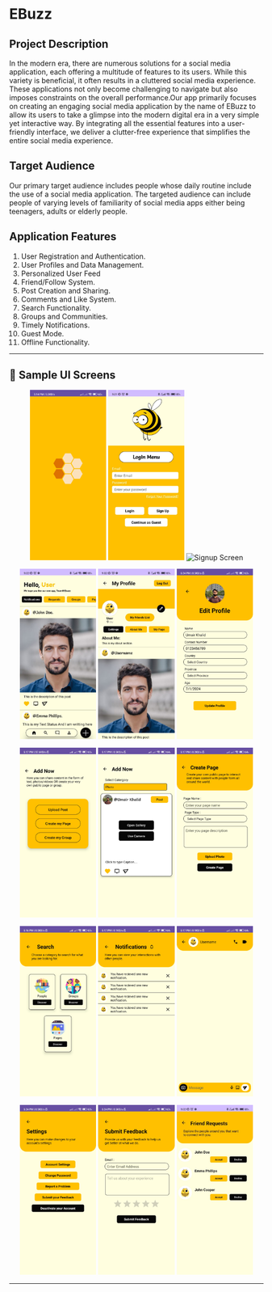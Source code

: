 # EBuzz
## Project Description
In the modern era, there are numerous solutions for a social media application, each offering a multitude of features to its users. While this variety is beneficial, it often results in a cluttered social media experience. These applications not only become challenging to navigate but also imposes constraints on the overall performance.Our app primarily focuses on creating an engaging social media application by the name of EBuzz to allow its users to take a glimpse into the modern digital era in a very simple yet interactive way. By integrating all the essential features into a user-friendly interface, we deliver a clutter-free experience that simplifies the entire social media experience.

## Target Audience
Our primary target audience includes people whose daily routine include the use of a social media application. The targeted audience can include people of varying levels of familiarity of social media apps either being teenagers, adults or elderly people.

## Application Features
1.	User Registration and Authentication.
2.	User Profiles and Data Management.
3.	Personalized User Feed
4.	Friend/Follow System.
5.	Post Creation and Sharing.
7.	Comments and Like System.
8.	Search Functionality.
9.	Groups and Communities.
10.	Timely Notifications.
11.	Guest Mode.
12.	Offline Functionality.

---

## 📱 Sample UI Screens  
<p align="center">
  <img src="User Interface/Splash.jpg" alt="Splash Screen" width="30%" />
  <img src="User Interface/Login.jpg" alt="Login Screen" width="30%" />
  <img src="User Interface/Signup.jpg" alt="Signup Screen " width="30%" />
</p>
<p align="center">
  <img src="User Interface/Home%20Page.jpg" alt="Home Screen" width="30%" />
  <img src="User Interface/My%20Profile.jpg" alt="My Profile Screen" width="30%" />
  <img src="User Interface/Edit%20Profile.jpg" alt="Edit Profile Screen" width="30%" />
</p>
<p align="center">
  <img src="User Interface/Add%20Now.jpg" alt="Add Now Screen" width="30%" />
  <img src="User Interface/Upload%20Photo.jpg" alt="Upload Photo Screen" width="30%" />
  <img src="User Interface/Create%20Page.jpg" alt="Create Page Screen" width="30%" />
</p>
<p align="center">
  <img src="User Interface/Search%20Screen.jpg" alt="Search Screen" width="30%" />
  <img src="User Interface/Notifications.jpg" alt="Notifications Screen" width="30%" />
  <img src="User Interface/Chat.jpg" alt="Chat Screen" width="30%" />
</p>
<p align="center">
  <img src="User Interface/User%20Settings.jpg" alt="User Settings Screen" width="30%" />
  <img src="User Interface/Submit%20Feedback.jpg" alt="Submit Feedback Screen" width="30%" />
  <img src="User Interface/Friend%20Requests.jpg" alt="Friend Requests Screen" width="30%" />
</p>

---


